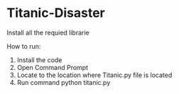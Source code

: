 # Titanic-Disaster
Install all the requied librarie

How to run:
1) Install the code
2) Open Command Prompt
3) Locate to the location where Titanic.py file is located
4) Run command python titanic.py